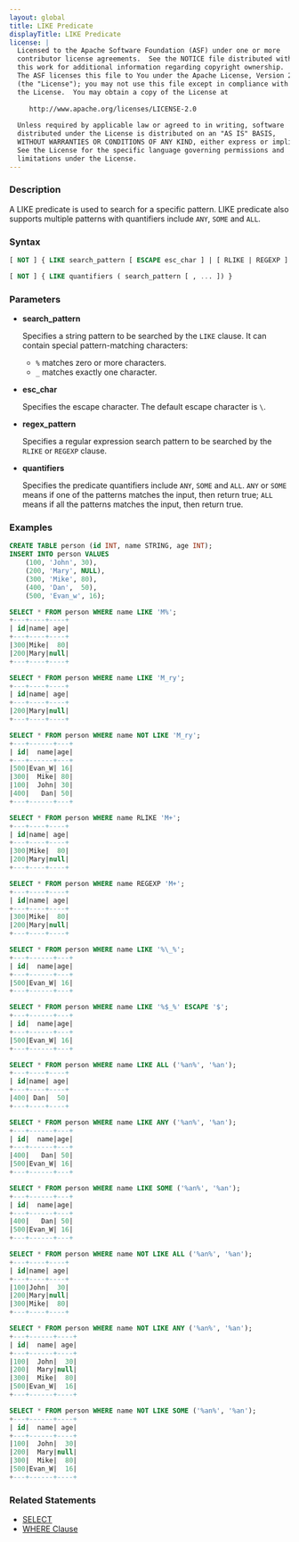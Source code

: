 ```yaml
---
layout: global
title: LIKE Predicate
displayTitle: LIKE Predicate
license: |
  Licensed to the Apache Software Foundation (ASF) under one or more
  contributor license agreements.  See the NOTICE file distributed with
  this work for additional information regarding copyright ownership.
  The ASF licenses this file to You under the Apache License, Version 2.0
  (the "License"); you may not use this file except in compliance with
  the License.  You may obtain a copy of the License at
 
     http://www.apache.org/licenses/LICENSE-2.0
 
  Unless required by applicable law or agreed to in writing, software
  distributed under the License is distributed on an "AS IS" BASIS,
  WITHOUT WARRANTIES OR CONDITIONS OF ANY KIND, either express or implied.
  See the License for the specific language governing permissions and
  limitations under the License.
---
```


### Description

A LIKE predicate is used to search for a specific pattern. LIKE predicate also supports multiple patterns with quantifiers include `ANY`, `SOME` and `ALL`.

### Syntax

```sql
[ NOT ] { LIKE search_pattern [ ESCAPE esc_char ] | [ RLIKE | REGEXP ] regex_pattern }

[ NOT ] { LIKE quantifiers ( search_pattern [ , ... ]) }
```

### Parameters

* **search_pattern**

    Specifies a string pattern to be searched by the `LIKE` clause. It can contain special pattern-matching characters:

    * `%` matches zero or more characters.
    * `_` matches exactly one character.

* **esc_char**

    Specifies the escape character. The default escape character is `\`.

* **regex_pattern**

    Specifies a regular expression search pattern to be searched by the `RLIKE` or `REGEXP` clause.
    
* **quantifiers**

    Specifies the predicate quantifiers include `ANY`, `SOME` and `ALL`. `ANY` or `SOME` means if one of the patterns matches the input, then return true; `ALL` means if all the patterns matches the input, then return true.

### Examples

```sql
CREATE TABLE person (id INT, name STRING, age INT);
INSERT INTO person VALUES
    (100, 'John', 30),
    (200, 'Mary', NULL),
    (300, 'Mike', 80),
    (400, 'Dan',  50),
    (500, 'Evan_w', 16);

SELECT * FROM person WHERE name LIKE 'M%';
+---+----+----+
| id|name| age|
+---+----+----+
|300|Mike|  80|
|200|Mary|null|
+---+----+----+

SELECT * FROM person WHERE name LIKE 'M_ry';
+---+----+----+
| id|name| age|
+---+----+----+
|200|Mary|null|
+---+----+----+

SELECT * FROM person WHERE name NOT LIKE 'M_ry';
+---+------+---+
| id|  name|age|
+---+------+---+
|500|Evan_W| 16|
|300|  Mike| 80|
|100|  John| 30|
|400|   Dan| 50|
+---+------+---+

SELECT * FROM person WHERE name RLIKE 'M+';
+---+----+----+
| id|name| age|
+---+----+----+
|300|Mike|  80|
|200|Mary|null|
+---+----+----+

SELECT * FROM person WHERE name REGEXP 'M+';
+---+----+----+
| id|name| age|
+---+----+----+
|300|Mike|  80|
|200|Mary|null|
+---+----+----+

SELECT * FROM person WHERE name LIKE '%\_%';
+---+------+---+
| id|  name|age|
+---+------+---+
|500|Evan_W| 16|
+---+------+---+

SELECT * FROM person WHERE name LIKE '%$_%' ESCAPE '$';
+---+------+---+
| id|  name|age|
+---+------+---+
|500|Evan_W| 16|
+---+------+---+

SELECT * FROM person WHERE name LIKE ALL ('%an%', '%an');
+---+----+----+
| id|name| age|
+---+----+----+
|400| Dan|  50|
+---+----+----+

SELECT * FROM person WHERE name LIKE ANY ('%an%', '%an');
+---+------+---+
| id|  name|age|
+---+------+---+
|400|   Dan| 50|
|500|Evan_W| 16|
+---+------+---+

SELECT * FROM person WHERE name LIKE SOME ('%an%', '%an');
+---+------+---+
| id|  name|age|
+---+------+---+
|400|   Dan| 50|
|500|Evan_W| 16|
+---+------+---+

SELECT * FROM person WHERE name NOT LIKE ALL ('%an%', '%an');
+---+----+----+
| id|name| age|
+---+----+----+
|100|John|  30|
|200|Mary|null|
|300|Mike|  80|
+---+----+----+

SELECT * FROM person WHERE name NOT LIKE ANY ('%an%', '%an');
+---+------+----+
| id|  name| age|
+---+------+----+
|100|  John|  30|
|200|  Mary|null|
|300|  Mike|  80|
|500|Evan_W|  16|
+---+------+----+

SELECT * FROM person WHERE name NOT LIKE SOME ('%an%', '%an');
+---+------+----+
| id|  name| age|
+---+------+----+
|100|  John|  30|
|200|  Mary|null|
|300|  Mike|  80|
|500|Evan_W|  16|
+---+------+----+
```

### Related Statements

* [SELECT](sql-ref-syntax-qry-select.html)
* [WHERE Clause](sql-ref-syntax-qry-select-where.html)
